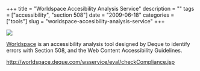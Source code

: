 +++
title = "Worldspace Accesibility Analysis Service"
description = ""
tags = ["accessibility", "section 508"]
date = "2009-06-18"
categories = ["tools"]
slug = "worldspace-accesibility-analysis-service"
+++


<div class="tool-screenshot mb1"><a href="http://worldspace.deque.com/wsservice/eval/checkCompliance.jsp"><img id="bluga-thumbnail-2846" class="bluga-thumbnail custom" src="//konigi.com/media/bluga/
wt5235869a8a712_custom.jpg"/></a></div><p><a href="http://worldspace.deque.com/wsservice/eval/checkCompliance.jsp">Worldspace</a> is an accessibility analysis tool designed by Deque to identify errors with Section 508, and the Web Content Accessibility Guidelines.</p>
  
<p><a href="http://worldspace.deque.com/wsservice/eval/checkCompliance.jsp">http://worldspace.deque.com/wsservice/eval/checkCompliance.jsp</a></p>
      
